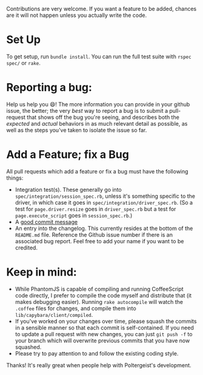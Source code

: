 Contributions are very welcome. If you want a feature to be added,
chances are it will not happen unless you actually write the code.

# Set Up

To get setup, run `bundle install`.  You
can run the full test suite with `rspec spec/` or `rake`.

# Reporting a bug:

Help us help you :smile:! The more information you can provide in your
github issue, the better; the very *best* way to report a bug is to submit
a pull-request that shows off the bug you're seeing, and describes both the
*expected* and *actual* behaviors in as much relevant detail as possible,
as well as the steps you've taken to isolate the issue so far.

# Add a Feature; fix a Bug

All pull requests which add a feature or fix a bug must have the
following things:

* Integration test(s). These generally go into
  `spec/integration/session_spec.rb`, unless it's something specific to
  the driver, in which case it goes in `spec/integration/driver_spec.rb`.
  (So a test for `page.driver.resize` goes in `driver_spec.rb` but a test
  for `page.execute_script` goes in `session_spec.rb`.)
* A [good commit
  message](https://github.com/blog/926-shiny-new-commit-styles)
* An entry into the changelog. This currently resides at the bottom of
  the `README.md` file. Reference the Github issue number if there is an
  associated bug report. Feel free to add your name if you want to be
  credited.

# Keep in mind:

* While PhantomJS is capable of compiling and running CoffeeScript code
  directly, I prefer to compile the code myself and distribute that (it
  makes debugging easier). Running `rake autocompile` will watch the
  `.coffee` files for changes, and compile them into
  `lib/capybara/client/compiled`.
* If you've worked on your changes over time, please squash the commits
  in a sensible manner so that each commit is self-contained. If you
  need to update a pull request with new changes, you can just `git push
  -f` to your branch which will overwrite previous commits that you have
  now squashed.
* Please try to pay attention to and follow the existing coding style.

Thanks! It's really great when people help with Poltergeist's
development.
